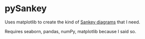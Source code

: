 # pySankey

Uses matplotlib to create the kind of <a href="https://en.wikipedia.org/wiki/Sankey_diagram">Sankey diagrams</a> that I need.

Requires seaborn, pandas, numPy, matplotlib because I said so.

<a href="http://github.com/anazalea/pySankey/blob/master/fruit.png" >![]()</a>
